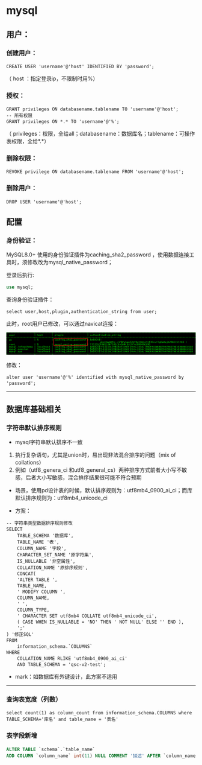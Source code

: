 # mysql

## 用户：

### 创建用户：

```mysql
CREATE USER 'username'@'host' IDENTIFIED BY 'password';
```

（ host ：指定登录ip，不限制时用%）

### 授权：

```MySQL
GRANT privileges ON databasename.tablename TO 'username'@'host';
-- 所有权限
GRANT privileges ON *.* TO 'username'@'%';
```

（ privileges：权限，全给all；databasename：数据库名；tablename：可操作表权限，全给*.*）

### 删除权限：

```mysql
REVOKE privilege ON databasename.tablename FROM 'username'@'host';
```

### 删除用户：

```mysql
DROP USER 'username'@'host';
```

## 配置

### 身份验证：

MySQL8.0+ 使用的身份验证插件为caching_sha2_password ，使用数据连接工具时，须修改改为mysql_native_password；

登录后执行:

```sql
use mysql;
```

查询身份验证插件：

```mysql
select user,host,plugin,authentication_string from user;
```

此时，root用户已修改，可以通过navicat连接：

![image-20191224095932907](mysql.assets\image-20191224095932907.png)

修改：

```mysql
alter user 'username'@'%' identified with mysql_native_password by 'password';
```

----



## 数据库基础相关

### 字符串默认排序规则

+ mysql字符串默认排序不一致

1.  执行复杂语句，尤其是union时，易出现非法混合排序的问题（mix of collations）
2.  例如（utf8_genera_ci 和utf8_general_cs）两种排序方式前者大小写不敏感，后者大小写敏感，混合排序结果很可能不符合预期


+ 场景，使用pd设计表的时候，默认排序规则为：utf8mb4_0900_ai_ci；而库默认排序规则为：utf8mb4_unicode_ci


+ 方案：

```mysql
-- 字符串类型数据排序规则修改
SELECT
	TABLE_SCHEMA '数据库',
	TABLE_NAME '表',
	COLUMN_NAME '字段',
	CHARACTER_SET_NAME '原字符集',
	IS_NULLABLE '非空属性',
	COLLATION_NAME '原排序规则',
	CONCAT(
	'ALTER TABLE ',
	TABLE_NAME,
	' MODIFY COLUMN ',
	COLUMN_NAME,
	' ',
	COLUMN_TYPE,
	' CHARACTER SET utf8mb4 COLLATE utf8mb4_unicode_ci',
	( CASE WHEN IS_NULLABLE = 'NO' THEN ' NOT NULL' ELSE '' END ),
	';' 
) '修正SQL' 
FROM
	information_schema.`COLUMNS` 
WHERE
	COLLATION_NAME RLIKE 'utf8mb4_0900_ai_ci' 
	AND TABLE_SCHEMA = 'qsc-v2-test';
```

+ mark：如数据库有外键设计，此方案不适用

----



### 查询表宽度（列数）

```mysql
select count(1) as column_count from information_schema.COLUMNS where TABLE_SCHEMA='库名' and table_name = '表名'
```

### 表字段新增

```sql
ALTER TABLE `schema`.`table_name` 
ADD COLUMN `column_name` int(11) NULL COMMENT '描述' AFTER `column_name`;
```

